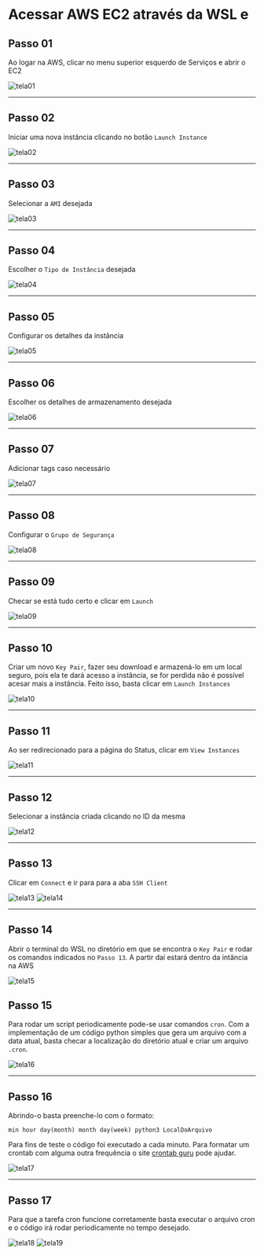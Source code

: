 # Acessar AWS EC2 através da WSL e 

## Passo 01
Ao logar na AWS, clicar no menu superior esquerdo de Serviços e abrir o EC2

![tela01](Images/tela01.jpeg)

---

## Passo 02
Iniciar uma nova instância clicando no botão ``Launch Instance``

![tela02](Images/tela02.jpeg)

---

## Passo 03
Selecionar a ``AMI`` desejada

![tela03](Images/tela03.jpeg)

---

## Passo 04
Escolher o ``Tipo de Instância`` desejada

![tela04](Images/tela04.jpeg)

---

## Passo 05
Configurar os detalhes da instância

![tela05](Images/tela05.jpeg)

---

## Passo 06
Escolher os detalhes de armazenamento desejada

![tela06](Images/tela06.jpeg)

---

## Passo 07
Adicionar tags caso necessário

![tela07](Images/tela07.jpeg)

---

## Passo 08
Configurar o ``Grupo de Segurança``

![tela08](Images/tela08.jpg)

---

## Passo 09
Checar se está tudo certo e clicar em ``Launch``

![tela09](Images/tela09.jpg)

---

## Passo 10
Criar um novo ``Key Pair``, fazer seu download e armazená-lo em um local seguro, pois ela te dará acesso a instância, se for perdida não é possível acesar mais a instância. Feito isso, basta clicar em ``Launch Instances``

![tela10](Images/tela10.jpeg)

---

## Passo 11
Ao ser redirecionado para a página do Status, clicar em ``View Instances``

![tela11](Images/tela11.jpeg)

---

## Passo 12
Selecionar a instância criada clicando no ID da mesma

![tela12](Images/tela12.jpeg)

---

## Passo 13
Clicar em ``Connect`` e ir para para a aba ``SSH Client``

![tela13](Images/tela13.jpeg)
![tela14](Images/tela14.jpeg)

---

## Passo 14
Abrir o terminal do WSL no diretório em que se encontra o ``Key Pair`` e rodar os comandos indicados no ``Passo 13``. A partir daí estará dentro da intância na AWS

![tela15](Images/tela15.jpeg)

## Passo 15
Para rodar um script periodicamente pode-se usar comandos ``cron``. Com a implementação de um código python simples que gera um arquivo com a data atual, basta checar a localização do diretório atual e criar um arquivo ``.cron``.

![tela16](Images/tela16.jpeg)

---

## Passo 16
Abrindo-o basta preenche-lo com o formato:

``min hour day(month) month day(week) python3 LocalDoArquivo``

Para fins de teste o código foi executado a cada minuto. Para formatar um crontab com alguma outra frequência o site [crontab guru](https://crontab.guru/#*_*_*_*) pode ajudar. 

![tela17](Images/tela17.jpeg)

---

## Passo 17
Para que a tarefa cron funcione corretamente basta executar o arquivo cron e o código irá rodar periodicamente no tempo desejado.

![tela18](Images/tela18.jpeg)
![tela19](Images/tela19.jpeg)
